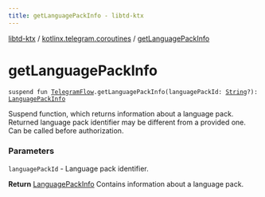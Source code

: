 ```yaml
---
title: getLanguagePackInfo - libtd-ktx
---
```


[libtd-ktx](../index.html) / [kotlinx.telegram.coroutines](index.html) / [getLanguagePackInfo](./get-language-pack-info.html)

# getLanguagePackInfo

`suspend fun `[`TelegramFlow`](../kotlinx.telegram.core/-telegram-flow/index.html)`.getLanguagePackInfo(languagePackId: `[`String`](https://kotlinlang.org/api/latest/jvm/stdlib/kotlin/-string/index.html)`?): `[`LanguagePackInfo`](https://tdlibx.github.io/td/docs/org/drinkless/td/libcore/telegram/TdApi/LanguagePackInfo.html)

Suspend function, which returns information about a language pack. Returned language pack
identifier may be different from a provided one. Can be called before authorization.

### Parameters

`languagePackId` - Language pack identifier.

**Return**
[LanguagePackInfo](https://tdlibx.github.io/td/docs/org/drinkless/td/libcore/telegram/TdApi/LanguagePackInfo.html) Contains information about a language pack.


